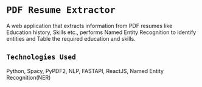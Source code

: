 
# `PDF Resume Extractor`
A web application that extracts information from PDF resumes like Education history, Skills etc., performs Named Entity Recognition to identify entities and Table the required education and skills.

## `Technologies Used`
 Python, Spacy, PyPDF2, NLP, FASTAPI, ReactJS, Named Entity Recognition(NER)